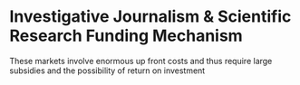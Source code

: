 # Investigative Journalism & Scientific Research Funding Mechanism

These markets involve enormous up front costs and thus require large subsidies and the possibility of return on investment&#x20;
